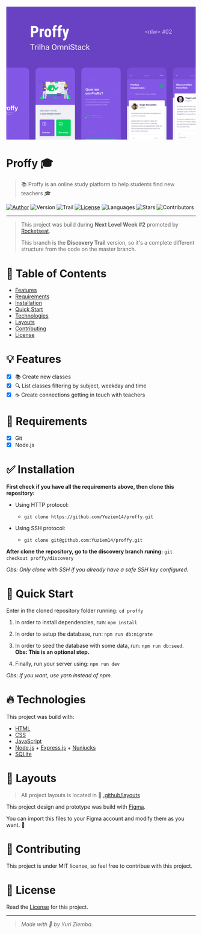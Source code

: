 ![Proffy](./.github/proffy.png 'Proffy')

# Proffy :mortar_board:

> :books: Proffy is an online study platform to help students find new teachers :mortar_board:

[![Author](https://img.shields.io/badge/author-yuziem14-8257E5?style=flat-square)](https://github.com/yuziem14)
![Version](https://img.shields.io/badge/version-1.0.0-8257E5?style=flat-square)
![Trail](https://img.shields.io/badge/trail-discovery-8257E5?style=flat-square)
[![License](https://img.shields.io/badge/license-MIT-8257E5?style=flat-square)](LICENSE.md)
![Languages](https://img.shields.io/github/languages/count/yuziem14/proffy?style=flat-square&color=8257E5)
![Stars](https://img.shields.io/github/stars/yuziem14/proffy?style=social)
![Contributors](https://img.shields.io/github/contributors/yuziem14/proffy?style=social)

---

> This project was build during **Next Level Week #2** promoted by [Rocketseat](https://github.com/rocketseat).
>
> This branch is the **Discovery Trail** version, so it's a complete different structure from the code on the master branch.

# :pushpin: Table of Contents

- [Features](#bulb-features)
- [Requirements](#construction-requirements)
- [Installation](#white_check_mark-installation)
- [Quick Start](#rocket-quick-start)
- [Technologies](#fire-technologies)
- [Layouts](#art-layouts)
- [Contributing](#robot-contributing)
- [License](#pencil-license)

# :bulb: Features

- [x] :books: Create new classes
- [x] :mag: List classes filtering by subject, weekday and time
- [x] :coffee: Create connections getting in touch with teachers

# :construction: Requirements

- [x] Git
- [x] Node.js

# :white_check_mark: Installation

**First check if you have all the requirements above, then clone this repository:**

- Using HTTP protocol:

  - `git clone https://github.com/Yuziem14/proffy.git`

- Using SSH protocol:
  - `git clone git@github.com:Yuziem14/proffy.git`

**After clone the repository, go to the discovery branch runing:** `git checkout proffy/discovery`

_Obs: Only clone with SSH if you already have a safe SSH key configured._

# :rocket: Quick Start

Enter in the cloned repository folder running: `cd proffy`

1. In order to install dependencies, run: `npm install`

2. In order to setup the database, run: `npm run db:migrate`

3. In order to seed the database with some data, run: `npm run db:seed`. **Obs: This is an optional step.**

4. Finally, run your server using: `npm run dev`

_Obs: If you want, use yarn instead of npm._

# :fire: Technologies

This project was build with:

- [HTML](https://developer.mozilla.org/en-US/docs/Web/HTML)
- [CSS](https://developer.mozilla.org/en-US/docs/Web/CSS)
- [JavaScript](https://developer.mozilla.org/en-US/docs/Web/javascript)
- [Node.js](https://nodejs.org/en/) + [Express.js](http://expressjs.com/) + [Nunjucks](https://mozilla.github.io/nunjucks/)
- [SQLite](https://sqlite.org/index.html)

# :art: Layouts

> All project layouts is located in :file_folder: [.github/layouts](https://github.com/Yuziem14/proffy/tree/master/.github/layouts)

This project design and prototype was build with [Figma](https://www.figma.com/).

You can import this files to your Figma account and modify them as you want. :pray:

# :robot: Contributing

This project is under MIT license, so feel free to contribue with this project.

# :pencil: License

Read the [License](LICENSE.md) for this project.

---

> _Made with :purple_heart: by Yuri Ziemba._
